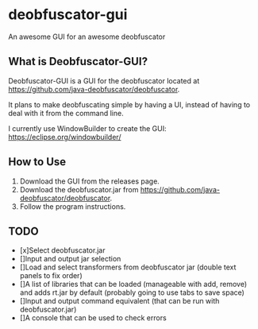 # deobfuscator-gui
An awesome GUI for an awesome deobfuscator

## What is Deobfuscator-GUI?
Deobfuscator-GUI is a GUI for the deobfuscator located at https://github.com/java-deobfuscator/deobfuscator.

It plans to make deobfuscating simple by having a UI, instead of having to deal with it from the command line.

I currently use WindowBuilder to create the GUI: https://eclipse.org/windowbuilder/

## How to Use 
1. Download the GUI from the releases page.
2. Download the deobfuscator.jar from https://github.com/java-deobfuscator/deobfuscator.
3. Follow the program instructions.

## TODO
- [x]Select deobfuscator.jar
- []Input and output jar selection
- []Load and select transformers from deobfuscator jar (double text panels to fix order)
- []A list of libraries that can be loaded (manageable with add, remove) and adds rt.jar by default (probably going to use tabs to save space)
- []Input and output command equivalent (that can be run with deobfuscator.jar)
- []A console that can be used to check errors
